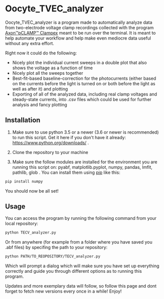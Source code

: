 # Oocyte_TVEC_analyzer

Oocyte_TVEC_analyzer is a program made to automatically analyze data from two-electrode voltage clamp recordings collected with the program [Axon™pCLAMP™ Clampex](http://mdc.custhelp.com/app/answers/detail/a_id/18779/~/axon%E2%84%A2pclamp%E2%84%A2-10-electrophysiology-data-acquisition-%26-analysis-software-download)
meant to be run over the terminal. It is meant to help automate your workflow and help make even mediocre data useful without any extra effort.

Right now it could do the following:
* Nicely plot the individual current sweeps in a double plot that also shows the voltage as a function of time
* Nicely plot all the sweeps together 
* Best-fit-based baseline-correction for the photocurrents (either based on the currents before the light is turned on or both before the light as well as after it) and plotting
* Exporting of all of the analyzed data, including real clamp voltages and steady-state currents, into .csv files which could be used for further analysis and fancy plotting 

## Installation

1. Make sure to use python 3.5 or a newer (3.6 or newer is recommended) to run this script. Get it here if you don't have it already: https://www.python.org/downloads/ .

2. Clone the repository to your machine 

3. Make sure the follow modules are installed for the environment you are running this script on: pyabf, matplotlib.pyplot, numpy, pandas, lmfit, pathlib, glob . 
You can install them using [pip](https://pip.pypa.io/en/stable/) like this:

```bash
pip install numpy
```

You should now be all set!

## Usage

You can access the program by running the following command from your local repository:
```bash
python TECV_analyzer.py
```
Or from anywhere (for example from a folder where you have saved you .abf files) by specifing the path to your repository:
```bash
python PATH/TO_REOPOSITORY/TECV_analyzer.py
```
Which will prompt a dialog which will make sure you have set up everything correctly and guide you through different options as to running this program.



Updates and more exemplary data will follow, so follow this page and dont forget to fetch new versions every once in a while!
Enjoy!
